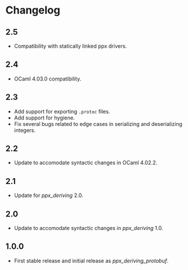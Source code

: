 Changelog
=========

2.5
---
  * Compatibility with statically linked ppx drivers.

2.4
---

  * OCaml 4.03.0 compatibility.

2.3
---

  * Add support for exporting `.protoc` files.
  * Add support for hygiene.
  * Fix several bugs related to edge cases in serializing and deserializing
    integers.

2.2
---

  * Update to accomodate syntactic changes in OCaml 4.02.2.

2.1
---

  * Update for _ppx_deriving_ 2.0.

2.0
---

  * Update to accomodate syntactic changes in _ppx_deriving_ 1.0.

1.0.0
-----

  * First stable release and initial release as _ppx_deriving_protobuf_.
